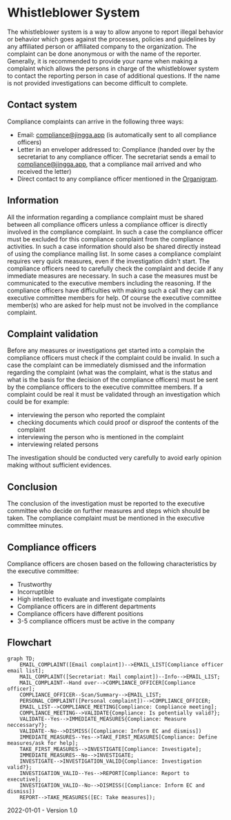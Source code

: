# Whistleblower System

The whistleblower system is a way to allow anyone to report illegal behavior or behavior which goes against the processes, policies and guidelines by any affiliated person or affiliated company to the organization. The complaint can be done anonymous or with the name of the reporter. Generally, it is recommended to provide your name when making a complaint which allows the persons in charge of the whistleblower system to contact the reporting person in case of additional questions. If the name is not provided investigations can become difficult to complete.

## Contact system

Compliance complaints can arrive in the following three ways:

* Email: [compliance@jingga.app](compliance@jingga.app) (is automatically sent to all compliance officers)
* Letter in an enveloper addressed to: Compliance (handed over by the secretariat to any compliance officer. The secretariat sends a email to [compliance@jingga.app](compliance@jingga.app), that a compliance mail arrived and who received the letter)
* Direct contact to any compliance officer mentioned in the [Organigram](../Processes/Organigram.md).

## Information

All the information regarding a compliance complaint must be shared between all compliance officers unless a compliance officer is directly involved in the compliance complaint. In such a case the compliance officer must be excluded for this compliance complaint from the compliance activities. In such a case information should also be shared directly instead of using the compliance mailing list. In some cases a compliance complaint requires very quick measures, even if the investigation didn't start. The compliance officers need to carefully check the complaint and decide if any immediate measures are necessary. In such a case the measures must be communicated to the executive members including the reasoning. If the compliance officers have difficulties with making such a call they can ask executive committee members for help. Of course the executive committee member(s) who are asked for help must not be involved in the compliance complaint.

## Complaint validation

Before any measures or investigations get started into a complain the compliance officers must check if the complaint could be invalid. In such a case the complaint can be immediately dismissed and the information regarding the complaint (what was the complaint, what is the status and what is the basis for the decision of the compliance officers) must be sent by the compliance officers to the executive committee members. If a complaint could be real it must be validated through an investigation which could be for example:

* interviewing the person who reported the complaint
* checking documents which could proof or disproof the contents of the complaint
* interviewing the person who is mentioned in the complaint
* interviewing related persons

The investigation should be conducted very carefully to avoid early opinion making without sufficient evidences.

## Conclusion

The conclusion of the investigation must be reported to the executive committee who decide on further measures and steps which should be taken. The compliance complaint must be mentioned in the executive committee minutes.

## Compliance officers

Compliance officers are chosen based on the following characteristics by the executive committee:

* Trustworthy
* Incorruptible
* High intellect to evaluate and investigate complaints
* Compliance officers are in different departments
* Compliance officers have different positions
* 3-5 compliance officers must be active in the company

## Flowchart

```mermaid
graph TD;
    EMAIL_COMPLAINT([Email complaint])-->EMAIL_LIST[Compliance officer email list];
    MAIL_COMPLAINT([Secretariat: Mail complaint])--Info-->EMAIL_LIST;
    MAIL_COMPLAINT--Hand over-->COMPLIANCE_OFFICER[Compliance officer];
    COMPLIANCE_OFFICER--Scan/Summary-->EMAIL_LIST;
    PERSONAL_COMPLAINT([Personal complaint])-->COMPLIANCE_OFFICER;
    EMAIL_LIST-->COMPLIANCE_MEETING[Compliance: Compliance meeting];
    COMPLIANCE_MEETING-->VALIDATE{Compliance: Is potentially valid?};
    VALIDATE--Yes-->IMMEDIATE_MEASURES{Compliance: Measure neccessary?};
    VALIDATE--No-->DISMISS([Compliance: Inform EC and dismiss])
    IMMEDIATE_MEASURES--Yes-->TAKE_FIRST_MEASURES[Compliance: Define measures/ask for help];
    TAKE_FIRST_MEASURES-->INVESTIGATE[Compliance: Investigate];
    IMMEDIATE_MEASURES--No-->INVESTIGATE;
    INVESTIGATE-->INVESTIGATION_VALID{Compliance: Investigation valid?};
    INVESTIGATION_VALID--Yes-->REPORT[Compliance: Report to executive];
    INVESTIGATION_VALID--No-->DISMISS([Compliance: Inform EC and dismiss])
    REPORT-->TAKE_MEASURES([EC: Take measures]);
```

2022-01-01 - Version 1.0
